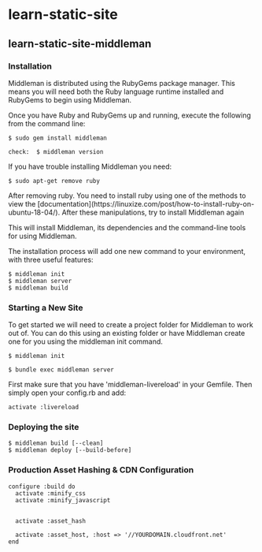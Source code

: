 # learn-static-site

## learn-static-site-middleman

### Installation

<p>Middleman is distributed using the RubyGems package manager. This means you will need both the Ruby language runtime installed and RubyGems to begin using Middleman.</p>
    

<p>Once you have Ruby and RubyGems up and running, execute the following from the command line:</p>

    $ sudo gem install middleman
    
    check:  $ middleman version
    
<p>If you have trouble installing Middleman you need: </p>

    $ sudo apt-get remove ruby
    
<p>After removing ruby. You need to install ruby using one of the methods to view the [documentation](https://linuxize.com/post/how-to-install-ruby-on-ubuntu-18-04/). After these manipulations, try to install Middleman again</p>
    
<p>This will install Middleman, its dependencies and the command-line tools for using Middleman.</p>

<p>The installation process will add one new command to your environment, with three useful features:</p>

    $ middleman init
    $ middleman server
    $ middleman build
    
### Starting a New Site

<p>To get started we will need to create a project folder for Middleman to work out of. You can do this using an existing folder or have Middleman create one for you using the middleman init command.</p>

    $ middleman init

    $ bundle exec middleman server


<p> First make sure that you have 'middleman-livereload' in your Gemfile. Then simply open your config.rb and add:</p>

    activate :livereload
### Deploying the site

    $ middleman build [--clean]
    $ middleman deploy [--build-before]

### Production Asset Hashing & CDN Configuration

    configure :build do
      activate :minify_css
      activate :minify_javascript

  
      activate :asset_hash

      activate :asset_host, :host => '//YOURDOMAIN.cloudfront.net'
    end
